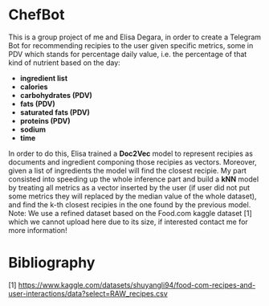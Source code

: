 # ChefBot
This is a group project of me and Elisa Degara, in order to create a Telegram Bot for recommending recipies to the user given specific metrics, some in PDV which stands for percentage daily value, i.e. the percentage of that kind of nutrient based on the day:
 - **ingredient list**
 - **calories**
 - **carbohydrates (PDV)**
 - **fats (PDV)**
 - **saturated fats (PDV)**
 - **proteins (PDV)**
 - **sodium**
 - **time**
   
In order to do this, Elisa trained a **Doc2Vec** model to represent recipies as documents and ingredient componing those recipies as vectors. Moreover, given a list of ingredients the model will find the closest recipie. My part consisted into speeding up the whole inference part and build a **kNN** model by treating all metrics as a vector inserted by the user (if user did not put some metrics they will replaced by the median value of the whole dataset), and find the k-th closest recipies in the one found by the previous model.
Note: We use a refined dataset based on the Food.com kaggle dataset [1] which we cannot upload here due to its size, if interested contact me for more information!

# Bibliography
[1] https://www.kaggle.com/datasets/shuyangli94/food-com-recipes-and-user-interactions/data?select=RAW_recipes.csv
